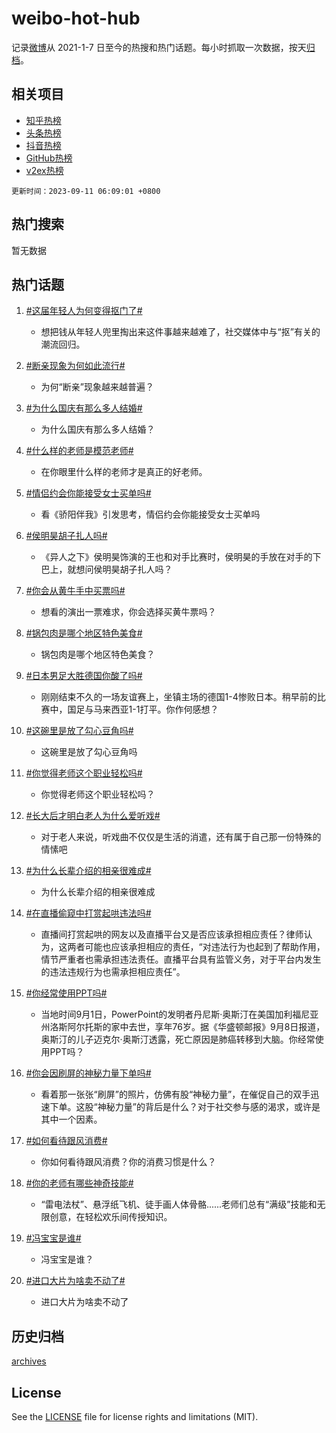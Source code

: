 # weibo-hot-hub

记录[微博](https://www.weibo.com)从 2021-1-7 日至今的热搜和热门话题。每小时抓取一次数据，按天[归档](archives)。

## 相关项目

- [知乎热榜](https://github.com/lonnyzhang423/zhihu-hot-hub)
- [头条热榜](https://github.com/lonnyzhang423/toutiao-hot-hub)
- [抖音热榜](https://github.com/lonnyzhang423/douyin-hot-hub)
- [GitHub热榜](https://github.com/lonnyzhang423/github-hot-hub)
- [v2ex热榜](https://github.com/lonnyzhang423/v2ex-hot-hub)


`更新时间：2023-09-11 06:09:01 +0800`

## 热门搜索

暂无数据

## 热门话题

1. [#这届年轻人为何变得抠门了#](https://m.weibo.cn/search?containerid=231522type%3D1%26t%3D10%26q%3D%23%E8%BF%99%E5%B1%8A%E5%B9%B4%E8%BD%BB%E4%BA%BA%E4%B8%BA%E4%BD%95%E5%8F%98%E5%BE%97%E6%8A%A0%E9%97%A8%E4%BA%86%23&stream_entry_id=128&isnewpage=1&extparam=seat%3D1%26unitid%3D1694346725465%26c_type%3D128%26dgr%3D0%26pos%3D1-0-0%26lcate%3D5004%26cate%3D5004%26display_time%3D1694383740%26pre_seqid%3D169438374086102721471)
    - 想把钱从年轻人兜里掏出来这件事越来越难了，社交媒体中与“抠”有关的潮流回归。

1. [#断亲现象为何如此流行#](https://m.weibo.cn/search?containerid=231522type%3D1%26t%3D10%26q%3D%23%E6%96%AD%E4%BA%B2%E7%8E%B0%E8%B1%A1%E4%B8%BA%E4%BD%95%E5%A6%82%E6%AD%A4%E6%B5%81%E8%A1%8C%23&stream_entry_id=128&isnewpage=1&extparam=seat%3D1%26unitid%3D1694257321184%26c_type%3D128%26dgr%3D0%26pos%3D1-0-1%26lcate%3D5004%26cate%3D5004%26display_time%3D1694383740%26pre_seqid%3D169438374086102721471)
    - 为何“断亲”现象越来越普遍？

1. [#为什么国庆有那么多人结婚#](https://m.weibo.cn/search?containerid=231522type%3D1%26t%3D10%26q%3D%23%E4%B8%BA%E4%BB%80%E4%B9%88%E5%9B%BD%E5%BA%86%E6%9C%89%E9%82%A3%E4%B9%88%E5%A4%9A%E4%BA%BA%E7%BB%93%E5%A9%9A%23&stream_entry_id=128&isnewpage=1&extparam=seat%3D1%26unitid%3D1694306504039%26c_type%3D128%26dgr%3D0%26pos%3D1-0-2%26lcate%3D5004%26cate%3D5004%26display_time%3D1694383740%26pre_seqid%3D169438374086102721471)
    - 为什么国庆有那么多人结婚？

1. [#什么样的老师是模范老师#](https://m.weibo.cn/search?containerid=231522type%3D1%26t%3D10%26q%3D%23%E4%BB%80%E4%B9%88%E6%A0%B7%E7%9A%84%E8%80%81%E5%B8%88%E6%98%AF%E6%A8%A1%E8%8C%83%E8%80%81%E5%B8%88%23&stream_entry_id=128&isnewpage=1&extparam=seat%3D1%26unitid%3D1694326916648%26c_type%3D128%26dgr%3D0%26pos%3D1-0-3%26lcate%3D5004%26cate%3D5004%26display_time%3D1694383740%26pre_seqid%3D169438374086102721471)
    - 在你眼里什么样的老师才是真正的好老师。

1. [#情侣约会你能接受女士买单吗#](https://m.weibo.cn/search?containerid=231522type%3D1%26t%3D10%26q%3D%23%E6%83%85%E4%BE%A3%E7%BA%A6%E4%BC%9A%E4%BD%A0%E8%83%BD%E6%8E%A5%E5%8F%97%E5%A5%B3%E5%A3%AB%E4%B9%B0%E5%8D%95%E5%90%97%23&stream_entry_id=128&isnewpage=1&extparam=seat%3D1%26unitid%3D1694225830718%26c_type%3D128%26dgr%3D0%26pos%3D1-0-4%26lcate%3D5004%26cate%3D5004%26display_time%3D1694383740%26pre_seqid%3D169438374086102721471)
    - 看《骄阳伴我》引发思考，情侣约会你能接受女士买单吗

1. [#侯明昊胡子扎人吗#](https://m.weibo.cn/search?containerid=231522type%3D1%26t%3D10%26q%3D%23%E4%BE%AF%E6%98%8E%E6%98%8A%E8%83%A1%E5%AD%90%E6%89%8E%E4%BA%BA%E5%90%97%23&stream_entry_id=128&isnewpage=1&extparam=seat%3D1%26unitid%3D1694227028388%26c_type%3D128%26dgr%3D0%26pos%3D1-0-5%26lcate%3D5004%26cate%3D5004%26display_time%3D1694383740%26pre_seqid%3D169438374086102721471)
    - 《异人之下》侯明昊饰演的王也和对手比赛时，侯明昊的手放在对手的下巴上，就想问侯明昊胡子扎人吗？

1. [#你会从黄牛手中买票吗#](https://m.weibo.cn/search?containerid=231522type%3D1%26t%3D10%26q%3D%23%E4%BD%A0%E4%BC%9A%E4%BB%8E%E9%BB%84%E7%89%9B%E6%89%8B%E4%B8%AD%E4%B9%B0%E7%A5%A8%E5%90%97%23&stream_entry_id=128&isnewpage=1&extparam=seat%3D1%26unitid%3D1694318814091%26c_type%3D128%26dgr%3D0%26pos%3D1-0-6%26lcate%3D5004%26cate%3D5004%26display_time%3D1694383740%26pre_seqid%3D169438374086102721471)
    - 想看的演出一票难求，你会选择买黄牛票吗？

1. [#锅包肉是哪个地区特色美食#](https://m.weibo.cn/search?containerid=231522type%3D1%26t%3D10%26q%3D%23%E9%94%85%E5%8C%85%E8%82%89%E6%98%AF%E5%93%AA%E4%B8%AA%E5%9C%B0%E5%8C%BA%E7%89%B9%E8%89%B2%E7%BE%8E%E9%A3%9F%23&stream_entry_id=128&isnewpage=1&extparam=seat%3D1%26unitid%3D1694268131720%26c_type%3D128%26dgr%3D0%26pos%3D1-0-7%26lcate%3D5004%26cate%3D5004%26display_time%3D1694383740%26pre_seqid%3D169438374086102721471)
    - 锅包肉是哪个地区特色美食？

1. [#日本男足大胜德国你酸了吗#](https://m.weibo.cn/search?containerid=231522type%3D1%26t%3D10%26q%3D%23%E6%97%A5%E6%9C%AC%E7%94%B7%E8%B6%B3%E5%A4%A7%E8%83%9C%E5%BE%B7%E5%9B%BD%E4%BD%A0%E9%85%B8%E4%BA%86%E5%90%97%23&stream_entry_id=128&isnewpage=1&extparam=seat%3D1%26unitid%3D1694305934756%26c_type%3D128%26dgr%3D0%26pos%3D1-0-8%26lcate%3D5004%26cate%3D5004%26display_time%3D1694383740%26pre_seqid%3D169438374086102721471)
    - 刚刚结束不久的一场友谊赛上，坐镇主场的德国1-4惨败日本。稍早前的比赛中，国足与马来西亚1-1打平。你作何感想？

1. [#这碗里是放了勾心豆角吗#](https://m.weibo.cn/search?containerid=231522type%3D1%26t%3D10%26q%3D%23%E8%BF%99%E7%A2%97%E9%87%8C%E6%98%AF%E6%94%BE%E4%BA%86%E5%8B%BE%E5%BF%83%E8%B1%86%E8%A7%92%E5%90%97%23&stream_entry_id=128&isnewpage=1&extparam=seat%3D1%26unitid%3D1694319110897%26c_type%3D128%26dgr%3D0%26pos%3D1-0-9%26lcate%3D5004%26cate%3D5004%26display_time%3D1694383740%26pre_seqid%3D169438374086102721471)
    - 这碗里是放了勾心豆角吗

1. [#你觉得老师这个职业轻松吗#](https://m.weibo.cn/search?containerid=231522type%3D1%26t%3D10%26q%3D%23%E4%BD%A0%E8%A7%89%E5%BE%97%E8%80%81%E5%B8%88%E8%BF%99%E4%B8%AA%E8%81%8C%E4%B8%9A%E8%BD%BB%E6%9D%BE%E5%90%97%23&stream_entry_id=128&isnewpage=1&extparam=seat%3D1%26unitid%3D1694325723474%26c_type%3D128%26dgr%3D0%26pos%3D1-0-10%26lcate%3D5004%26cate%3D5004%26display_time%3D1694383740%26pre_seqid%3D169438374086102721471)
    - 你觉得老师这个职业轻松吗？

1. [#长大后才明白老人为什么爱听戏#](https://m.weibo.cn/search?containerid=231522type%3D1%26t%3D10%26q%3D%23%E9%95%BF%E5%A4%A7%E5%90%8E%E6%89%8D%E6%98%8E%E7%99%BD%E8%80%81%E4%BA%BA%E4%B8%BA%E4%BB%80%E4%B9%88%E7%88%B1%E5%90%AC%E6%88%8F%23&stream_entry_id=128&isnewpage=1&extparam=seat%3D1%26unitid%3D1694349109052%26c_type%3D128%26dgr%3D0%26pos%3D1-0-11%26lcate%3D5004%26cate%3D5004%26display_time%3D1694383740%26pre_seqid%3D169438374086102721471)
    - 对于老人来说，听戏曲不仅仅是生活的消遣，还有属于自己那一份特殊的情愫吧

1. [#为什么长辈介绍的相亲很难成#](https://m.weibo.cn/search?containerid=231522type%3D1%26t%3D10%26q%3D%23%E4%B8%BA%E4%BB%80%E4%B9%88%E9%95%BF%E8%BE%88%E4%BB%8B%E7%BB%8D%E7%9A%84%E7%9B%B8%E4%BA%B2%E5%BE%88%E9%9A%BE%E6%88%90%23&stream_entry_id=128&isnewpage=1&extparam=seat%3D1%26unitid%3D1694226151377%26c_type%3D128%26dgr%3D0%26pos%3D1-0-12%26lcate%3D5004%26cate%3D5004%26display_time%3D1694383740%26pre_seqid%3D169438374086102721471)
    - 为什么长辈介绍的相亲很难成

1. [#在直播偷窥中打赏起哄违法吗#](https://m.weibo.cn/search?containerid=231522type%3D1%26t%3D10%26q%3D%23%E5%9C%A8%E7%9B%B4%E6%92%AD%E5%81%B7%E7%AA%A5%E4%B8%AD%E6%89%93%E8%B5%8F%E8%B5%B7%E5%93%84%E8%BF%9D%E6%B3%95%E5%90%97%23&stream_entry_id=128&isnewpage=1&extparam=seat%3D1%26unitid%3D1694256451407%26c_type%3D128%26dgr%3D0%26pos%3D1-0-13%26lcate%3D5004%26cate%3D5004%26display_time%3D1694383740%26pre_seqid%3D169438374086102721471)
    - 直播间打赏起哄的网友以及直播平台又是否应该承担相应责任？律师认为，这两者可能也应该承担相应的责任，“对违法行为也起到了帮助作用，情节严重者也需承担违法责任。直播平台具有监管义务，对于平台内发生的违法违规行为也需承担相应责任”。

1. [#你经常使用PPT吗#](https://m.weibo.cn/search?containerid=231522type%3D1%26t%3D10%26q%3D%23%E4%BD%A0%E7%BB%8F%E5%B8%B8%E4%BD%BF%E7%94%A8PPT%E5%90%97%23&stream_entry_id=128&isnewpage=1&extparam=seat%3D1%26unitid%3D1694252235514%26c_type%3D128%26dgr%3D0%26pos%3D1-0-14%26lcate%3D5004%26cate%3D5004%26display_time%3D1694383740%26pre_seqid%3D169438374086102721471)
    - 当地时间9月1日，PowerPoint的发明者丹尼斯·奥斯汀在美国加利福尼亚州洛斯阿尔托斯的家中去世，享年76岁。据《华盛顿邮报》9月8日报道，奥斯汀的儿子迈克尔·奥斯汀透露，死亡原因是肺癌转移到大脑。你经常使用PPT吗？

1. [#你会因刷屏的神秘力量下单吗#](https://m.weibo.cn/search?containerid=231522type%3D1%26t%3D10%26q%3D%23%E4%BD%A0%E4%BC%9A%E5%9B%A0%E5%88%B7%E5%B1%8F%E7%9A%84%E7%A5%9E%E7%A7%98%E5%8A%9B%E9%87%8F%E4%B8%8B%E5%8D%95%E5%90%97%23&stream_entry_id=128&isnewpage=1&extparam=seat%3D1%26unitid%3D1694338031481%26c_type%3D128%26dgr%3D0%26pos%3D1-0-15%26lcate%3D5004%26cate%3D5004%26display_time%3D1694383740%26pre_seqid%3D169438374086102721471)
    - 看着那一张张“刷屏”的照片，仿佛有股“神秘力量”，在催促自己的双手迅速下单。这股“神秘力量”的背后是什么？对于社交参与感的渴求，或许是其中一个因素。

1. [#如何看待跟风消费#](https://m.weibo.cn/search?containerid=231522type%3D1%26t%3D10%26q%3D%23%E5%A6%82%E4%BD%95%E7%9C%8B%E5%BE%85%E8%B7%9F%E9%A3%8E%E6%B6%88%E8%B4%B9%23&stream_entry_id=128&isnewpage=1&extparam=seat%3D1%26unitid%3D1694327534965%26c_type%3D128%26dgr%3D0%26pos%3D1-0-16%26lcate%3D5004%26cate%3D5004%26display_time%3D1694383740%26pre_seqid%3D169438374086102721471)
    - 你如何看待跟风消费？你的消费习惯是什么？

1. [#你的老师有哪些神奇技能#](https://m.weibo.cn/search?containerid=231522type%3D1%26t%3D10%26q%3D%23%E4%BD%A0%E7%9A%84%E8%80%81%E5%B8%88%E6%9C%89%E5%93%AA%E4%BA%9B%E7%A5%9E%E5%A5%87%E6%8A%80%E8%83%BD%23&stream_entry_id=128&isnewpage=1&extparam=seat%3D1%26unitid%3D1694323017222%26c_type%3D128%26dgr%3D0%26pos%3D1-0-17%26lcate%3D5004%26cate%3D5004%26display_time%3D1694383740%26pre_seqid%3D169438374086102721471)
    - “雷电法杖”、悬浮纸飞机、徒手画人体骨骼......老师们总有“满级”技能和无限创意，在轻松欢乐间传授知识。

1. [#冯宝宝是谁#](https://m.weibo.cn/search?containerid=231522type%3D1%26t%3D10%26q%3D%23%E5%86%AF%E5%AE%9D%E5%AE%9D%E6%98%AF%E8%B0%81%23&stream_entry_id=128&isnewpage=1&extparam=seat%3D1%26unitid%3D1694313712038%26c_type%3D128%26dgr%3D0%26pos%3D1-0-18%26lcate%3D5004%26cate%3D5004%26display_time%3D1694383740%26pre_seqid%3D169438374086102721471)
    - 冯宝宝是谁？

1. [#进口大片为啥卖不动了#](https://m.weibo.cn/search?containerid=231522type%3D1%26t%3D10%26q%3D%23%E8%BF%9B%E5%8F%A3%E5%A4%A7%E7%89%87%E4%B8%BA%E5%95%A5%E5%8D%96%E4%B8%8D%E5%8A%A8%E4%BA%86%23&stream_entry_id=128&isnewpage=1&extparam=seat%3D1%26unitid%3D1694320025935%26c_type%3D128%26dgr%3D0%26pos%3D1-0-19%26lcate%3D5004%26cate%3D5004%26display_time%3D1694383740%26pre_seqid%3D169438374086102721471)
    - 进口大片为啥卖不动了


## 历史归档

[archives](archives)

## License

See the [LICENSE](LICENSE) file for license rights and limitations (MIT).
